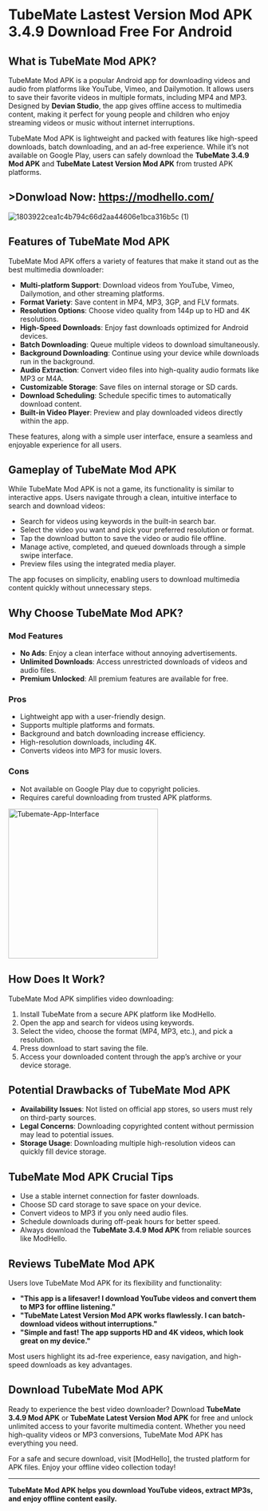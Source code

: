 # **TubeMate Lastest Version Mod APK 3.4.9 Download Free For Android**

## **What is TubeMate Mod APK?**
TubeMate Mod APK is a popular Android app for downloading videos and audio from platforms like YouTube, Vimeo, and Dailymotion. It allows users to save their favorite videos in multiple formats, including MP4 and MP3. Designed by **Devian Studio**, the app gives offline access to multimedia content, making it perfect for young people and children who enjoy streaming videos or music without internet interruptions.

TubeMate Mod APK is lightweight and packed with features like high-speed downloads, batch downloading, and an ad-free experience. While it’s not available on Google Play, users can safely download the **TubeMate 3.4.9 Mod APK** and **TubeMate Latest Version Mod APK** from trusted APK platforms.

## >Donwload Now: https://modhello.com/

![1803922cea1c4b794c66d2aa44606e1bca316b5c (1)](https://github.com/user-attachments/assets/91f675c3-69b9-4b58-8aed-982564f57bb7)


## **Features of TubeMate Mod APK**
TubeMate Mod APK offers a variety of features that make it stand out as the best multimedia downloader:

- **Multi-platform Support**: Download videos from YouTube, Vimeo, Dailymotion, and other streaming platforms.
- **Format Variety**: Save content in MP4, MP3, 3GP, and FLV formats.
- **Resolution Options**: Choose video quality from 144p up to HD and 4K resolutions.
- **High-Speed Downloads**: Enjoy fast downloads optimized for Android devices.
- **Batch Downloading**: Queue multiple videos to download simultaneously.
- **Background Downloading**: Continue using your device while downloads run in the background.
- **Audio Extraction**: Convert video files into high-quality audio formats like MP3 or M4A.
- **Customizable Storage**: Save files on internal storage or SD cards.
- **Download Scheduling**: Schedule specific times to automatically download content.
- **Built-in Video Player**: Preview and play downloaded videos directly within the app.

These features, along with a simple user interface, ensure a seamless and enjoyable experience for all users.

## **Gameplay of TubeMate Mod APK**
While TubeMate Mod APK is not a game, its functionality is similar to interactive apps. Users navigate through a clean, intuitive interface to search and download videos:

- Search for videos using keywords in the built-in search bar.
- Select the video you want and pick your preferred resolution or format.
- Tap the download button to save the video or audio file offline.
- Manage active, completed, and queued downloads through a simple swipe interface.
- Preview files using the integrated media player.

The app focuses on simplicity, enabling users to download multimedia content quickly without unnecessary steps.

## **Why Choose TubeMate Mod APK?**
### **Mod Features**
- **No Ads**: Enjoy a clean interface without annoying advertisements.
- **Unlimited Downloads**: Access unrestricted downloads of videos and audio files.
- **Premium Unlocked**: All premium features are available for free.

### **Pros**
- Lightweight app with a user-friendly design.
- Supports multiple platforms and formats.
- Background and batch downloading increase efficiency.
- High-resolution downloads, including 4K.
- Converts videos into MP3 for music lovers.

### **Cons**
- Not available on Google Play due to copyright policies.
- Requires careful downloading from trusted APK platforms.

<img width="300" alt="Tubemate-App-Interface" src="https://github.com/user-attachments/assets/ff4fe418-997b-4c7b-93f9-c6243a38413a" />


## **How Does It Work?**
TubeMate Mod APK simplifies video downloading:

1. Install TubeMate from a secure APK platform like ModHello.
2. Open the app and search for videos using keywords.
3. Select the video, choose the format (MP4, MP3, etc.), and pick a resolution.
4. Press download to start saving the file.
5. Access your downloaded content through the app’s archive or your device storage.

## **Potential Drawbacks of TubeMate Mod APK**
- **Availability Issues**: Not listed on official app stores, so users must rely on third-party sources.
- **Legal Concerns**: Downloading copyrighted content without permission may lead to potential issues.
- **Storage Usage**: Downloading multiple high-resolution videos can quickly fill device storage.

## **TubeMate Mod APK Crucial Tips**
- Use a stable internet connection for faster downloads.
- Choose SD card storage to save space on your device.
- Convert videos to MP3 if you only need audio files.
- Schedule downloads during off-peak hours for better speed.
- Always download the **TubeMate 3.4.9 Mod APK** from reliable sources like ModHello.

## **Reviews TubeMate Mod APK**
Users love TubeMate Mod APK for its flexibility and functionality:

- **"This app is a lifesaver! I download YouTube videos and convert them to MP3 for offline listening."**
- **"TubeMate Latest Version Mod APK works flawlessly. I can batch-download videos without interruptions."**
- **"Simple and fast! The app supports HD and 4K videos, which look great on my device."**

Most users highlight its ad-free experience, easy navigation, and high-speed downloads as key advantages.

## **Download TubeMate Mod APK**
Ready to experience the best video downloader? Download **TubeMate 3.4.9 Mod APK** or **TubeMate Latest Version Mod APK** for free and unlock unlimited access to your favorite multimedia content. Whether you need high-quality videos or MP3 conversions, TubeMate Mod APK has everything you need. 

For a safe and secure download, visit [ModHello], the trusted platform for APK files. Enjoy your offline video collection today!

---
**TubeMate Mod APK helps you download YouTube videos, extract MP3s, and enjoy offline content easily.**

